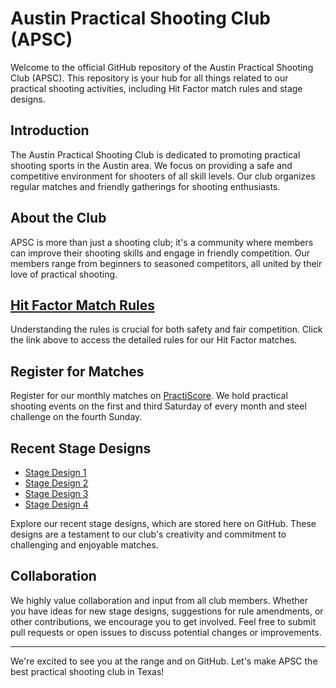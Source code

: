 # Austin Practical Shooting Club (APSC)

Welcome to the official GitHub repository of the Austin Practical Shooting Club (APSC). This repository is your hub for all things related to our practical shooting activities, including Hit Factor match rules and stage designs.

## Introduction

The Austin Practical Shooting Club is dedicated to promoting practical shooting sports in the Austin area. We focus on providing a safe and competitive environment for shooters of all skill levels. Our club organizes regular matches and friendly gatherings for shooting enthusiasts.

## About the Club

APSC is more than just a shooting club; it's a community where members can improve their shooting skills and engage in friendly competition. Our members range from beginners to seasoned competitors, all united by their love of practical shooting.

## [Hit Factor Match Rules](https://github.com/APSCatx/club/blob/main/HitFactor_GeneralCompetitionRules.md)

Understanding the rules is crucial for both safety and fair competition. Click the link above to access the detailed rules for our Hit Factor matches.

## Register for Matches

Register for our monthly matches on [PractiScore](https://practiscore.com/clubs/apsc-1). We hold practical shooting events on the first and third Saturday of every month and steel challenge on the fourth Sunday.

## Recent Stage Designs

- [Stage Design 1](link-to-stage-design-1)
- [Stage Design 2](link-to-stage-design-2)
- [Stage Design 3](link-to-stage-design-3)
- [Stage Design 4](link-to-stage-design-4)

Explore our recent stage designs, which are stored here on GitHub. These designs are a testament to our club's creativity and commitment to challenging and enjoyable matches.

## Collaboration

We highly value collaboration and input from all club members. Whether you have ideas for new stage designs, suggestions for rule amendments, or other contributions, we encourage you to get involved. Feel free to submit pull requests or open issues to discuss potential changes or improvements.

---

We're excited to see you at the range and on GitHub. Let's make APSC the best practical shooting club in Texas!
